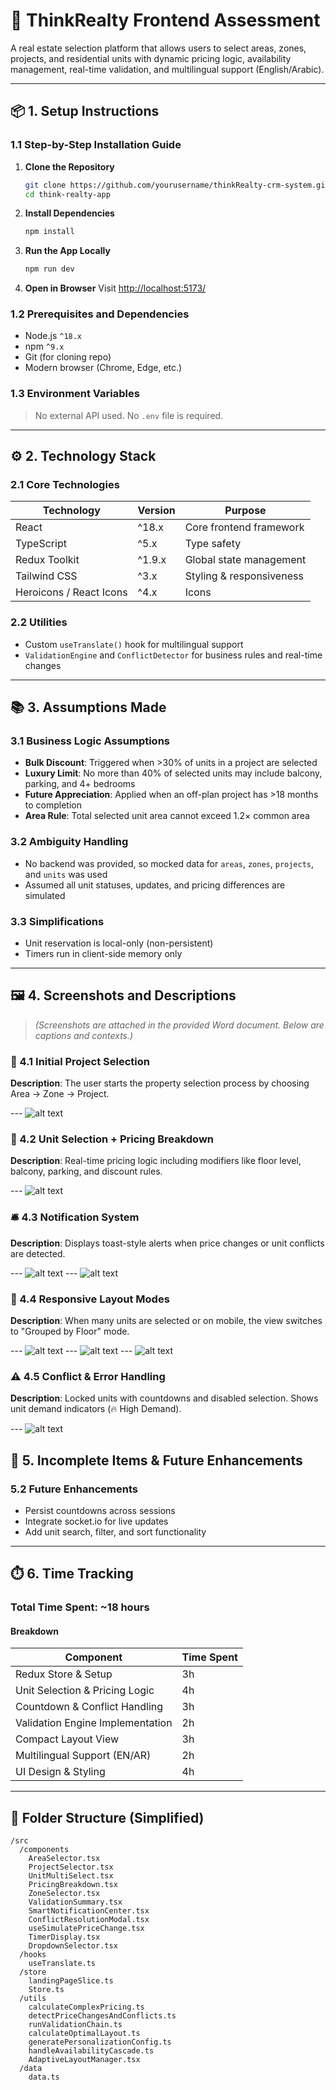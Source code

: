 # 🏡 ThinkRealty Frontend Assessment

A real estate selection platform that allows users to select areas, zones, projects, and residential units with dynamic pricing logic, availability management, real-time validation, and multilingual support (English/Arabic).

---

## 📦 1. Setup Instructions

### 1.1 Step-by-Step Installation Guide

1. **Clone the Repository**
   ```bash
   git clone https://github.com/yourusername/thinkRealty-crm-system.git
   cd think-realty-app
   ```

2. **Install Dependencies**
   ```bash
   npm install
   ```

3. **Run the App Locally**
   ```bash
   npm run dev
   ```

4. **Open in Browser**
   Visit [http://localhost:5173/](http://localhost:5173/)

### 1.2 Prerequisites and Dependencies

- Node.js `^18.x`
- npm `^9.x`
- Git (for cloning repo)
- Modern browser (Chrome, Edge, etc.)

### 1.3 Environment Variables

> No external API used. No `.env` file is required.

---

## ⚙️ 2. Technology Stack

### 2.1 Core Technologies

| Technology      | Version  | Purpose                        |
|----------------|----------|--------------------------------|
| React           | ^18.x    | Core frontend framework        |
| TypeScript      | ^5.x     | Type safety                    |
| Redux Toolkit   | ^1.9.x   | Global state management        |
| Tailwind CSS    | ^3.x     | Styling & responsiveness       |
| Heroicons / React Icons | ^4.x | Icons                      |


### 2.2 Utilities

- Custom `useTranslate()` hook for multilingual support
- `ValidationEngine` and `ConflictDetector` for business rules and real-time changes

---

## 📚 3. Assumptions Made

### 3.1 Business Logic Assumptions

- **Bulk Discount**: Triggered when >30% of units in a project are selected
- **Luxury Limit**: No more than 40% of selected units may include balcony, parking, and 4+ bedrooms
- **Future Appreciation**: Applied when an off-plan project has >18 months to completion
- **Area Rule**: Total selected unit area cannot exceed 1.2× common area

### 3.2 Ambiguity Handling

- No backend was provided, so mocked data for `areas`, `zones`, `projects`, and `units` was used
- Assumed all unit statuses, updates, and pricing differences are simulated

### 3.3 Simplifications

- Unit reservation is local-only (non-persistent)
- Timers run in client-side memory only

---

## 🖼️ 4. Screenshots and Descriptions

> *(Screenshots are attached in the provided Word document. Below are captions and contexts.)*

### 📍 4.1 Initial Project Selection
**Description**: The user starts the property selection process by choosing Area → Zone → Project.

--- ![alt text](image.png)

### 🏢 4.2 Unit Selection + Pricing Breakdown
**Description**: Real-time pricing logic including modifiers like floor level, balcony, parking, and discount rules.

--- ![alt text](image-1.png)

### 🛎️ 4.3 Notification System
**Description**: Displays toast-style alerts when price changes or unit conflicts are detected.

--- ![alt text](image-2.png)
--- ![alt text](image-3.png)

### 📱 4.4 Responsive Layout Modes
**Description**: When many units are selected or on mobile, the view switches to "Grouped by Floor" mode.

--- ![alt text](image-4.png)
--- ![alt text](image-5.png)
--- ![alt text](image-6.png)

### ⚠️ 4.5 Conflict & Error Handling
**Description**: Locked units with countdowns and disabled selection. Shows unit demand indicators (🔥 High Demand).


--- ![alt text](image-7.png)

## 🧩 5. Incomplete Items & Future Enhancements

### 5.2 Future Enhancements

- Persist countdowns across sessions
- Integrate socket.io for live updates
- Add unit search, filter, and sort functionality

---

## ⏱️ 6. Time Tracking

### Total Time Spent: ~18 hours

#### Breakdown

| Component                        | Time Spent |
|----------------------------------|-------------|
| Redux Store & Setup              | 3h          |
| Unit Selection & Pricing Logic   | 4h          |
| Countdown & Conflict Handling    | 3h          |
| Validation Engine Implementation | 2h          |
| Compact Layout View              | 3h          |
| Multilingual Support (EN/AR)     | 2h          |
| UI Design & Styling              | 4h          |

---

## 📁 Folder Structure (Simplified)

```
/src
  /components
    AreaSelector.tsx
    ProjectSelector.tsx
    UnitMultiSelect.tsx
    PricingBreakdown.tsx
    ZoneSelector.tsx
    ValidationSummary.tsx
    SmartNotificationCenter.tsx
    ConflictResolutionModal.tsx
    useSimulatePriceChange.tsx
    TimerDisplay.tsx
    DropdownSelector.tsx
  /hooks
    useTranslate.ts
  /store
    landingPageSlice.ts
    Store.ts
  /utils
    calculateComplexPricing.ts
    detectPriceChangesAndConflicts.ts
    runValidationChain.ts
    calculateOptimalLayout.ts
    generatePersonalizationConfig.ts
    handleAvailabilityCascade.ts
    AdaptiveLayoutManager.tsx
  /data
    data.ts
```

